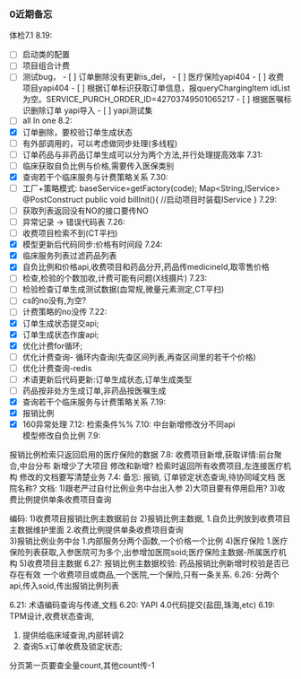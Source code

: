 ### 0近期备忘
体检7.1
8.19:
  - [ ]  启动类的配置 
  - [ ]  项目组合计费 
  - [ ]  测试bug，
    - [ ] 订单删除没有更新is_del，
    - [ ] 医疗保险yapi404
    - [ ] 收费项目yapi404
    - [ ] 根据订单标识获取订单信息，报queryChargingItem idList为空。SERVICE_PURCH_ORDER_ID=42703749501065217
    - [ ] 根据医嘱标识删除订单 yapi导入
    - [ ] yapi测试集
  - [ ]  all In one 
8.2:
  - [x]  订单删除，要校验订单生成状态
  - [ ]  有外部调用的，可以考虑做同步处理(多线程)
  - [ ]  订单药品与非药品订单生成可以分为两个方法,并行处理提高效率
7.31:
  - [ ] 临床获取自负比例与价格,需要传入医保类别
  - [x] 查询若干个临床服务与计费策略关系
7.30:
  - [ ] 工厂+策略模式: 
    baseService=getFactory(code);
    Map<String,IService>
    @PostConstruct
    public void billInit(){
        //启动项目时装载IService
    }
7.29:
  - [ ] 获取列表返回没有NO的接口要传NO
  - [ ] 异常记录 -> 错误代码表
7.26:
  - [ ] 收费项目检索不到(CT平扫)
  - [x] 模型更新后代码同步:价格有时间段
7.24:
  - [x] 临床服务列表过滤药品列表
  - [x] 自负比例和价格api,收费项目和药品分开,药品传medicineId,取零售价格
  - [ ] 检查,检验的个数加收,计费可能有问题(X线摄片)
7.23:
  - [ ] 检验检查订单生成测试数据(血常规,微量元素测定,CT平扫)
  - [ ] cs的no没有,为空?
  - [ ] 计费策略的no没传
7.22:
  - [x] 订单生成状态提交api;
  - [x] 订单生成状态作废api;
  - [x] 优化计费for循环;
  - [ ] 优化计费查询- 循环内查询(先查区间列表,再查区间里的若干个价格)
  - [ ] 优化计费查询-redis
  - [ ] 术语更新后代码更新:订单生成状态,订单生成类型
  - [ ] 药品按非处方生成订单,非药品按医嘱生成
  - [x] 查询若干个临床服务与计费策略关系
7.19:
  - [x] 报销比例
  - [x] 160异常处理
7.12:
    检索条件%%
7.10:
    中台新增修改分不同api\
    模型修改自负比例
7.9:

  报销比例检索只返回启用的医疗保险的数据
7.8:
  收费项目新增,获取详情:前台聚合,中台分布
  新增少了大项目
  修改和新增?
  检索时返回所有收费项目,左连接医疗机构
  修改的文档要写清楚业务
7.4:
  备忘:
    报销,
    订单锁定状态查询,待协同域文档
    医院名称?
  文档:
    1)跟老严过自付比例业务中台出入参
    2)大项目要有停用启用?
    3)收费比例提供单条收费项目查询  

  编码:
    1)收费项目报销比例主数据前台
    2)报销比例主数据,
      1.自负比例放到收费项目主数据维护里面
      2.收费比例提供单条收费项目查询  
    3)报销比例业务中台
      1.内部服务分两个函数,一个价格一个比例
    4)医疗保险
      1.医疗保险列表获取,入参医院可为多个,出参增加医院soid;医疗保险主数据-所属医疗机构
    5)收费项目主数据
6.27:
报销比例主数据校验:
  药品报销比例新增时校验是否已存在有效
  一个收费项目或商品,一个医院,一个保险,只有一条关系.
6.26:
  分两个api,传入soid,传出报销比例列表

6.21:
术语编码查询与传递,文档
6.20:
YAPI
4.0代码提交(盐田,珠海,etc)
6.19:
TPM设计,收费状态查询,
1.	提供给临床域查询,内部转调2
2.	查询5.x订单收费及锁定状态;

分页第一页要查全量count,其他count传-1 